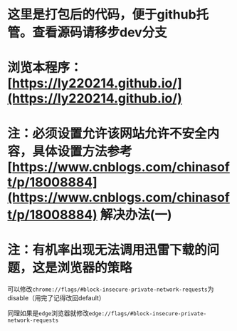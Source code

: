 # 这里是打包后的代码，便于github托管。查看源码请移步dev分支

# 浏览本程序：[https://ly220214.github.io/](https://ly220214.github.io/)

# 注：必须设置允许该网站允许不安全内容，具体设置方法参考 [https://www.cnblogs.com/chinasoft/p/18008884](https://www.cnblogs.com/chinasoft/p/18008884) 解决办法(一)

# 注：有机率出现无法调用迅雷下载的问题，这是浏览器的策略

可以修改`chrome://flags/#block-insecure-private-network-requests`为disable（用完了记得改回default）

同理如果是`edge`浏览器就修改`edge://flags/#block-insecure-private-network-requests`

